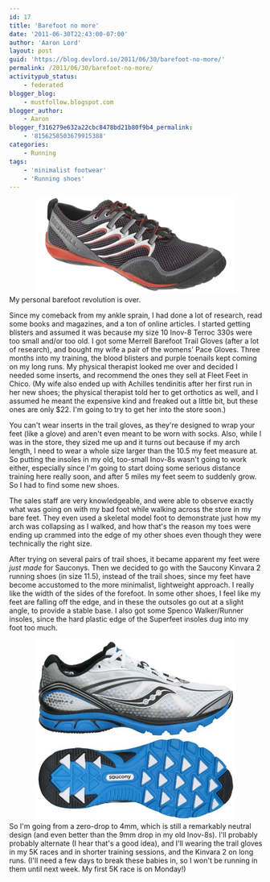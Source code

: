 ```yaml
---
id: 17
title: 'Barefoot no more'
date: '2011-06-30T22:43:00-07:00'
author: 'Aaron Lord'
layout: post
guid: 'https://blog.devlord.io/2011/06/30/barefoot-no-more/'
permalink: /2011/06/30/barefoot-no-more/
activitypub_status:
    - federated
blogger_blog:
    - mustfollow.blogspot.com
blogger_author:
    - Aaron
blogger_f316279e632a22cbc8478bd21b80f9b4_permalink:
    - '8156258503679915388'
categories:
    - Running
tags:
    - 'minimalist footwear'
    - 'Running shoes'
---
```


<div class="separator" style="clear:both;text-align:center;"><a style="margin-left:1em;margin-right:1em;" href="/assets/img/2011/10/image.png"><img src="/assets/img/2011/10/image.png?w=300" alt="" width="400" height="190" border="0" /></a></div>
My personal barefoot revolution is over.

Since my comeback from my ankle sprain, I had done a lot of research, read some books and magazines, and a ton of online articles. I started getting blisters and assumed it was because my size 10 Inov-8 Terroc 330s were too small and/or too old. I got some Merrell Barefoot Trail Gloves (after a lot of research), and bought my wife a pair of the womens' Pace Gloves. Three months into my training, the blood blisters and purple toenails kept coming on my long runs. My physical therapist looked me over and decided I needed some inserts, and recommend the ones they sell at Fleet Feet in Chico. (My wife also ended up with Achilles tendinitis after her first run in her new shoes; the physical therapist told her to get orthotics as well, and I assumed he meant the expensive kind and freaked out a little bit, but these ones are only $22. I'm going to try to get her into the store soon.)

You can't wear inserts in the trail gloves, as they're designed to wrap your feet (like a glove) and aren't even meant to be worn with socks. Also, while I was in the store, they sized me up and it turns out because if my arch length, I need to wear a whole size larger than the 10.5 my feet measure at. So putting the insoles in my old, too-small Inov-8s wasn't going to work either, especially since I'm going to start doing some serious distance training here really soon, and after 5 miles my feet seem to suddenly grow. So I had to find some new shoes.

The sales staff are very knowledgeable, and were able to observe exactly what was going on with my bad foot while walking across the store in my bare feet. They even used a skeletal model foot to demonstrate just how my arch was collapsing as I walked, and how that's the reason my toes were ending up crammed into the edge of my other shoes even though they were technically the right size.

After trying on several pairs of trail shoes, it became apparent my feet were <em>just made</em> for Sauconys. Then we decided to go with the Saucony Kinvara 2 running shoes (in size 11.5), instead of the trail shoes, since my feet have become accustomed to the more minimalist, lightweight approach. I really like the width of the sides of the forefoot. In some other shoes, I feel like my feet are falling off the edge, and in these the outsoles go out at a slight angle, to provide a stable base. I also got some Spenco Walker/Runner insoles, since the hard plastic edge of the Superfeet insoles dug into my foot too much.
<div class="separator" style="clear:both;text-align:center;"><a style="margin-left:1em;margin-right:1em;" href="/assets/img/2011/10/saucony-progrid-kinvara_2.jpg"><img src="/assets/img/2011/10/saucony-progrid-kinvara_2.jpg?w=300" alt="" width="400" height="360" border="0" /></a></div>
So I'm going from a zero-drop to 4mm, which is still a remarkably neutral design (and even better than the 9mm drop in my old Inov-8s). I'll probably probably alternate (I hear that's a good idea), and I'll wearing the trail gloves in my 5K races and in shorter training sessions, and the Kinvara 2 on long runs. (I'll need a few days to break these babies in, so I won't be running in them until next week. My first 5K race is on Monday!)
<div class="blogger-post-footer"><img alt="" width="1" height="1" /></div>